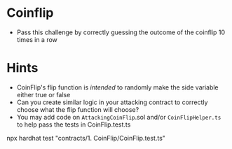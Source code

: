 # Coinflip

- Pass this challenge by correctly guessing the outcome of the coinflip 10 times in a row

# Hints

- CoinFlip's flip function is _intended_ to randomly make the side variable either true or false
- Can you create similar logic in your attacking contract to correctly choose what the flip function will choose?
- You may add code on `AttackingCoinFlip`.sol and/or `CoinFlipHelper.ts` to help pass the tests in CoinFlip.test.ts

npx hardhat test "contracts/1. CoinFlip/CoinFlip.test.ts"